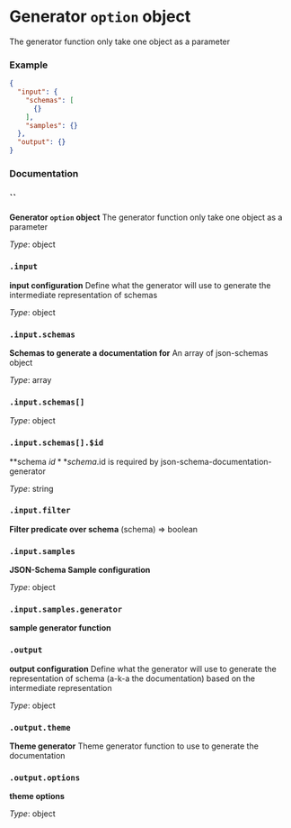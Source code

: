 # Generator `option` object

The generator function only take one object as a parameter

### Example

```json
{
  "input": {
    "schemas": [
      {}
    ],
    "samples": {}
  },
  "output": {}
}
```


### Documentation

### ``

**Generator `option` object**
The generator function only take one object as a parameter

*Type*: object

### `.input`

**input configuration**
Define what the generator will use to generate the intermediate representation of schemas

*Type*: object

### `.input.schemas`

**Schemas to generate a documentation for**
An array of json-schemas object

*Type*: array

### `.input.schemas[]`




*Type*: object

### `.input.schemas[].$id`

**schema $id**
schema.$id is required by json-schema-documentation-generator

*Type*: string

### `.input.filter`

**Filter predicate over schema**
(schema) => boolean

### `.input.samples`

**JSON-Schema Sample configuration**


*Type*: object

### `.input.samples.generator`

**sample generator function**

### `.output`

**output configuration**
Define what the generator will use to generate the representation of schema (a-k-a the documentation) based on the intermediate representation

*Type*: object

### `.output.theme`

**Theme generator**
Theme generator function to use to generate the documentation

### `.output.options`

**theme options**


*Type*: object